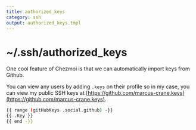 ```yaml
---
title: authorized_keys
category: ssh
output: authorized_keys.tmpl
---
```


# ~/.ssh/authorized_keys

One cool feature of Chezmoi is that we can automatically import keys from Github.

You can view any users by adding `.keys` on their profile so in my case, you can view my public SSH keys at [https://github.com/marcus-crane.keys](https://github.com/marcus-crane.keys).

```bash
{{ range (gitHubKeys .social.github) -}}
{{ .Key }}
{{ end -}}
```
